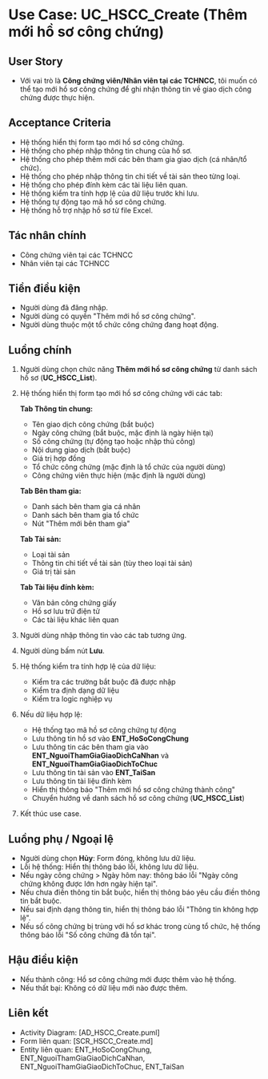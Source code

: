 # Use Case: UC_HSCC_Create (Thêm mới hồ sơ công chứng)

## User Story
- Với vai trò là **Công chứng viên/Nhân viên tại các TCHNCC**, tôi muốn có thể tạo mới hồ sơ công chứng để ghi nhận thông tin về giao dịch công chứng được thực hiện.

## Acceptance Criteria
- Hệ thống hiển thị form tạo mới hồ sơ công chứng.
- Hệ thống cho phép nhập thông tin chung của hồ sơ.
- Hệ thống cho phép thêm mới các bên tham gia giao dịch (cá nhân/tổ chức).
- Hệ thống cho phép nhập thông tin chi tiết về tài sản theo từng loại.
- Hệ thống cho phép đính kèm các tài liệu liên quan.
- Hệ thống kiểm tra tính hợp lệ của dữ liệu trước khi lưu.
- Hệ thống tự động tạo mã hồ sơ công chứng.
- Hệ thống hỗ trợ nhập hồ sơ từ file Excel.

## Tác nhân chính
- Công chứng viên tại các TCHNCC
- Nhân viên tại các TCHNCC

## Tiền điều kiện
- Người dùng đã đăng nhập.
- Người dùng có quyền "Thêm mới hồ sơ công chứng".
- Người dùng thuộc một tổ chức công chứng đang hoạt động.

## Luồng chính
1. Người dùng chọn chức năng **Thêm mới hồ sơ công chứng** từ danh sách hồ sơ (**UC_HSCC_List**).
2. Hệ thống hiển thị form tạo mới hồ sơ công chứng với các tab:
   
   **Tab Thông tin chung:**
   - Tên giao dịch công chứng (bắt buộc)
   - Ngày công chứng (bắt buộc, mặc định là ngày hiện tại)
   - Số công chứng (tự động tạo hoặc nhập thủ công)
   - Nội dung giao dịch (bắt buộc)
   - Giá trị hợp đồng
   - Tổ chức công chứng (mặc định là tổ chức của người dùng)
   - Công chứng viên thực hiện (mặc định là người dùng)
   
   **Tab Bên tham gia:**
   - Danh sách bên tham gia cá nhân
   - Danh sách bên tham gia tổ chức
   - Nút "Thêm mới bên tham gia"
   
   **Tab Tài sản:**
   - Loại tài sản
   - Thông tin chi tiết về tài sản (tùy theo loại tài sản)
   - Giá trị tài sản
   
   **Tab Tài liệu đính kèm:**
   - Văn bản công chứng giấy
   - Hồ sơ lưu trữ điện tử
   - Các tài liệu khác liên quan
3. Người dùng nhập thông tin vào các tab tương ứng.
4. Người dùng bấm nút **Lưu**.
5. Hệ thống kiểm tra tính hợp lệ của dữ liệu:
   - Kiểm tra các trường bắt buộc đã được nhập
   - Kiểm tra định dạng dữ liệu
   - Kiểm tra logic nghiệp vụ
6. Nếu dữ liệu hợp lệ:
   - Hệ thống tạo mã hồ sơ công chứng tự động
   - Lưu thông tin hồ sơ vào **ENT_HoSoCongChung**
   - Lưu thông tin các bên tham gia vào **ENT_NguoiThamGiaGiaoDichCaNhan** và **ENT_NguoiThamGiaGiaoDichToChuc**
   - Lưu thông tin tài sản vào **ENT_TaiSan**
   - Lưu thông tin tài liệu đính kèm
   - Hiển thị thông báo "Thêm mới hồ sơ công chứng thành công"
   - Chuyển hướng về danh sách hồ sơ công chứng (**UC_HSCC_List**)
7. Kết thúc use case.

## Luồng phụ / Ngoại lệ
- Người dùng chọn **Hủy**: Form đóng, không lưu dữ liệu.
- Lỗi hệ thống: Hiển thị thông báo lỗi, không lưu dữ liệu.
- Nếu ngày công chứng > Ngày hôm nay: thông báo lỗi "Ngày công chứng không được lớn hơn ngày hiện tại".
- Nếu chưa điền thông tin bắt buộc, hiển thị thông báo yêu cầu điền thông tin bắt buộc.
- Nếu sai định dạng thông tin, hiển thị thông báo lỗi "Thông tin không hợp lệ".
- Nếu số công chứng bị trùng với hồ sơ khác trong cùng tổ chức, hệ thống thông báo lỗi "Số công chứng đã tồn tại".

## Hậu điều kiện
- Nếu thành công: Hồ sơ công chứng mới được thêm vào hệ thống.
- Nếu thất bại: Không có dữ liệu mới nào được thêm.

## Liên kết
- Activity Diagram: [AD_HSCC_Create.puml]
- Form liên quan: [SCR_HSCC_Create.md]
- Entity liên quan: ENT_HoSoCongChung, ENT_NguoiThamGiaGiaoDichCaNhan, ENT_NguoiThamGiaGiaoDichToChuc, ENT_TaiSan